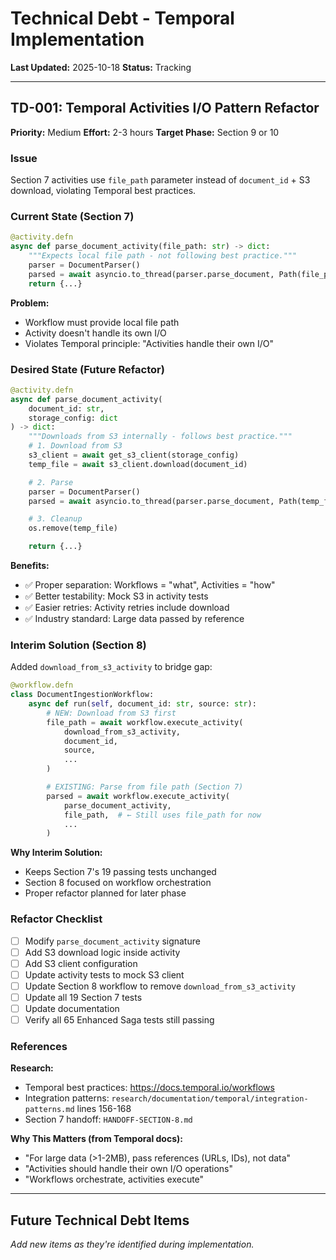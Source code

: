 # Technical Debt - Temporal Implementation

**Last Updated:** 2025-10-18
**Status:** Tracking

---

## TD-001: Temporal Activities I/O Pattern Refactor

**Priority:** Medium
**Effort:** 2-3 hours
**Target Phase:** Section 9 or 10

### Issue

Section 7 activities use `file_path` parameter instead of `document_id` + S3 download, violating Temporal best practices.

### Current State (Section 7)

```python
@activity.defn
async def parse_document_activity(file_path: str) -> dict:
    """Expects local file path - not following best practice."""
    parser = DocumentParser()
    parsed = await asyncio.to_thread(parser.parse_document, Path(file_path))
    return {...}
```

**Problem:**
- Workflow must provide local file path
- Activity doesn't handle its own I/O
- Violates Temporal principle: "Activities handle their own I/O"

### Desired State (Future Refactor)

```python
@activity.defn
async def parse_document_activity(
    document_id: str,
    storage_config: dict
) -> dict:
    """Downloads from S3 internally - follows best practice."""
    # 1. Download from S3
    s3_client = await get_s3_client(storage_config)
    temp_file = await s3_client.download(document_id)

    # 2. Parse
    parser = DocumentParser()
    parsed = await asyncio.to_thread(parser.parse_document, Path(temp_file))

    # 3. Cleanup
    os.remove(temp_file)

    return {...}
```

**Benefits:**
- ✅ Proper separation: Workflows = "what", Activities = "how"
- ✅ Better testability: Mock S3 in activity tests
- ✅ Easier retries: Activity retries include download
- ✅ Industry standard: Large data passed by reference

### Interim Solution (Section 8)

Added `download_from_s3_activity` to bridge gap:

```python
@workflow.defn
class DocumentIngestionWorkflow:
    async def run(self, document_id: str, source: str):
        # NEW: Download from S3 first
        file_path = await workflow.execute_activity(
            download_from_s3_activity,
            document_id,
            source,
            ...
        )

        # EXISTING: Parse from file path (Section 7)
        parsed = await workflow.execute_activity(
            parse_document_activity,
            file_path,  # ← Still uses file_path for now
            ...
        )
```

**Why Interim Solution:**
- Keeps Section 7's 19 passing tests unchanged
- Section 8 focused on workflow orchestration
- Proper refactor planned for later phase

### Refactor Checklist

- [ ] Modify `parse_document_activity` signature
- [ ] Add S3 download logic inside activity
- [ ] Add S3 client configuration
- [ ] Update activity tests to mock S3 client
- [ ] Update Section 8 workflow to remove `download_from_s3_activity`
- [ ] Update all 19 Section 7 tests
- [ ] Update documentation
- [ ] Verify all 65 Enhanced Saga tests still passing

### References

**Research:**
- Temporal best practices: https://docs.temporal.io/workflows
- Integration patterns: `research/documentation/temporal/integration-patterns.md` lines 156-168
- Section 7 handoff: `HANDOFF-SECTION-8.md`

**Why This Matters (from Temporal docs):**
- "For large data (>1-2MB), pass references (URLs, IDs), not data"
- "Activities should handle their own I/O operations"
- "Workflows orchestrate, activities execute"

---

## Future Technical Debt Items

_Add new items as they're identified during implementation._
